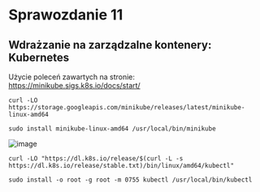 # Sprawozdanie 11

## Wdrażzanie na zarządzalne kontenery: Kubernetes

Użycie poleceń zawartych na stronie: https://minikube.sigs.k8s.io/docs/start/

`curl -LO https://storage.googleapis.com/minikube/releases/latest/minikube-linux-amd64`

`sudo install minikube-linux-amd64 /usr/local/bin/minikube`

![image](https://user-images.githubusercontent.com/72975469/172617449-c295ab61-4b91-4de7-b194-611100d99106.png)


`curl -LO "https://dl.k8s.io/release/$(curl -L -s https://dl.k8s.io/release/stable.txt)/bin/linux/amd64/kubectl"`

`sudo install -o root -g root -m 0755 kubectl /usr/local/bin/kubectl`
